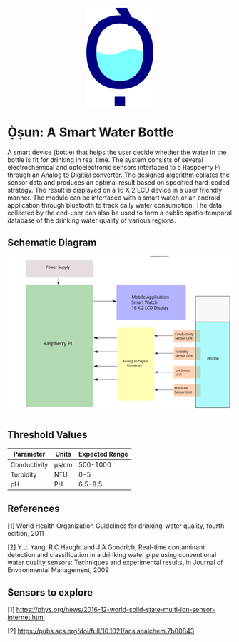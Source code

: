 <p align="center">
  <img src="https://github.com/donank/smart-bottle/blob/main/logo.png" width="150" height="220"/>
</p>

# Ọ̀ṣun: A Smart Water Bottle

A smart device (bottle) that helps the user decide whether the water in the bottle is fit for drinking in real time. The system consists of several electrochemical and optoelectronic sensors interfaced to a Raspberry Pi through an Analog to Digitial converter. The designed algorithm collates the sensor data and produces an optimal result based on specified hard-coded strategy. The result is displayed on a 16 X 2 LCD device in a user friendly manner. The module can be interfaced with a smart watch or an android application through bluetooth to track daily water consumption. The data collected by the end-user can also be used to form a public spatio-temporal database of the drinking water quality of various regions.

## Schematic Diagram
<p align="center">
  <img src="https://raw.githubusercontent.com/donank/smart-bottle/51891a3bb961518fbd0d75c031baf2d21b2ab916/schematic.svg" />
</p>


## Threshold Values 

| Parameter  | Units | Expected Range |
| ------------- | ------------- | ------------- |
| Conductivity  | µs/cm  | 500-1000  |
| Turbidity  | NTU | 0-5  |
| pH  | PH  | 6.5-8.5 |

## References
[1] World Health Organization Guidelines for drinking-water quality, fourth edition, 2011

[2] Y.J. Yang, R.C Haught and J.A Goodrich, Real-time contaminant detection and classification in a drinking water pipe using conventional water quality sensors: Techniques and experimental results, in Journal of Environmental Management, 2009

## Sensors to explore

[1] https://phys.org/news/2016-12-world-solid-state-multi-ion-sensor-internet.html

[2] https://pubs.acs.org/doi/full/10.1021/acs.analchem.7b00843
